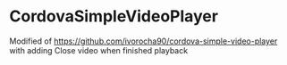 # CordovaSimpleVideoPlayer
Modified of https://github.com/ivorocha90/cordova-simple-video-player with adding Close video when finished playback
